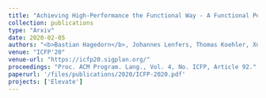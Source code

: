 ```yaml
---
title: "Achieving High-Performance the Functional Way - A Functional Pearl on Expressing High-Performance Optimizations as Rewrite Strategies"
collection: publications
type: "Arxiv"
date: 2020-02-05
authors: "<b>Bastian Hagedorn</b>, Johannes Lenfers, Thomas Koehler, Xueying Qin, Sergei Gorlatch, and Michel Steuwer"
venue: "ICFP'20"
venue-url: "https://icfp20.sigplan.org/"
proceedings: "Proc. ACM Program. Lang., Vol. 4, No. ICFP, Article 92."
paperurl: '/files/publications/2020/ICFP-2020.pdf'
projects: ['Elevate']
---
```


